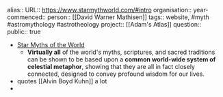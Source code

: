 alias::
URL:: https://www.starmythworld.com/#intro
organisation::
year-commenced::
person:: [[David Warner Mathisen]] 
tags:: website, #myth #astromythology #astrotheology 
project:: [[Adam's Atlas]] 
question:: 
public:: true

- [Star Myths of the World](https://www.starmythworld.com/#intro)
	- **Virtually all** of the world's myths, scriptures, and sacred traditions can be shown to be based upon a **common world-wide system of celestial metaphor**, showing that they are all in fact closely connected, designed to convey profound wisdom for our lives.
- quotes [[Alvin Boyd Kuhn]] a lot
-